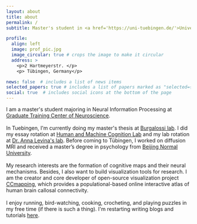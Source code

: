 ```yaml
---
layout: about
title: about
permalink: /
subtitle: Master's student in <a href='https://uni-tuebingen.de/'>University of Tübingen</a>

profile:
  align: left
  image: prof_pic.jpg
  image_circular: true # crops the image to make it circular
  address: >
    <p>2 Hartmeyerstr. </p>
    <p> Tübingen, Germany</p>

news: false  # includes a list of news items
selected_papers: true # includes a list of papers marked as "selected={true}"
social: true  # includes social icons at the bottom of the page
---
```

I am a master's student majoring in Neural Information Processing at <a href='https://www.neuroschool-tuebingen.de/'>Graduate Training Center of Neuroscience</a>. 
<br/>
<br/>
In Tuebingen, I'm currently doing my master's thesis at <a href='https://www.burgalossilab.com/'>Burgalossi lab</a>. I did my essay rotation at <a href='https://hmc-lab.com/'>Human and Machine Cognition Lab</a> and my lab rotation at <a href='https://uni-tuebingen.de/fakultaeten/mathematisch-naturwissenschaftliche-fakultaet/fachbereiche/informatik/lehrstuehle/self-organization-and-optimality-in-neuronal-networks/'>Dr. Anna Levina's lab</a>. Before coming to Tübingen, I worked on diffusion MRI and received a master’s degree in psychology from <a href='https://english.bnu.edu.cn/'>Beijing Normal University</a>. 
<br/>
<br/>
My research interests are the formation of cognitive maps and their neural mechanisms. Besides, I also want to build visualization tools for research. I am the creator and core developer of open-source visualization project <a href='http://ccmapping.org/'>CCmapping</a>, which provides a populational-based online interactive atlas of human brain callosal connectivity. 
<br/>
<br/>
I enjoy running, bird-watching, cooking, crocheting, and playing puzzles in my free time (if there is such a thing). I'm restarting writing blogs and tutorials <a href='https://renatax.notion.site/bearden-blogs-05d629576f1c40d9871290a0e8db7e9d'>here</a>.
